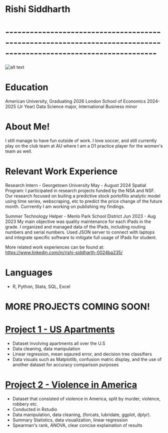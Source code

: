 # Rishi Siddharth 
# -----------------------------------------------------------------------------------------------------------------
![alt text](Rishi.jpg.png)

# Education 
American University, Graduating 2026
London School of Economics 2024-2025 (Jr Year)
Data Science major, International Business minor

# About Me!
I still manage to have fun outside of work. I love soccer, and still currently play on the club team at AU where I am a D1 practice player for the women's team as well. 

# Relevant Work Experience

Research Intern - Georgetown University                       May - August 2024
  Spatial Program: I participated in research projects funded by the NSA and NSF. Our research focused on builing a predictive stock portofilio analytic model using time series, webscraping, etc to predict the price change of the future month. Currrently I am working on publishing my findings. 
  
Summer Technology Helper - Menlo Park School District         Jun 2023 - Aug 2023
My main objective was quality maintenance for each iPads in the grade. I organized and managed data of the IPads, including routing numbers and serial numbers. Used JSON server to connect with laptops and integrate specific software to mitigate full usage of IPads for student.


More related work experiences can be found at: https://www.linkedin.com/in/rishi-siddharth-0024ba235/

# Languages 
- R, Python, Stata, SQL, Excel


# MORE PROJECTS COMING SOON!

# [Project 1 - US Apartments](https://github.com/Rsiddharth54/U.S-Apartments-Project)
- Dataset involving apartments all over the U.S 
- Data cleaning, data manipulation
- Linear regression, mean sqaured error, and decision tree classifiers 
- Data visuals such as Matplotlib, confusion matric display, and the use of another dataset for accuracy comparison purposes

# [Project 2 - Violence in America](https://drive.google.com/file/d/1nDogpm4zgvAgjSiDvB5WUJTseWvjF-h3/view?usp=drive_link)
- Dataset that consisted of violence in America, split by murder, violence, robbery etc.
- Conducted in Rstudio
- Data manipulation, data cleaning,  (forcats, lubridate, ggplot, dplyr).
- Summary Statistics, data visualization, linear regression
- Spearman's rank, ANOVA, clear concise explaination of results



